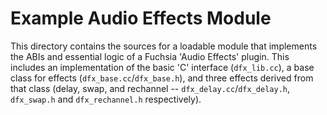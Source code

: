 # Example Audio Effects Module

This directory contains the sources for a loadable module that implements the ABIs and essential
logic of a Fuchsia 'Audio Effects' plugin. This includes an implementation of the basic 'C'
interface (`dfx_lib.cc`), a base class for effects (`dfx_base.cc`/`dfx_base.h`), and three effects
derived from that class (delay, swap, and rechannel -- `dfx_delay.cc`/`dfx_delay.h`, `dfx_swap.h`
and `dfx_rechannel.h` respectively).
